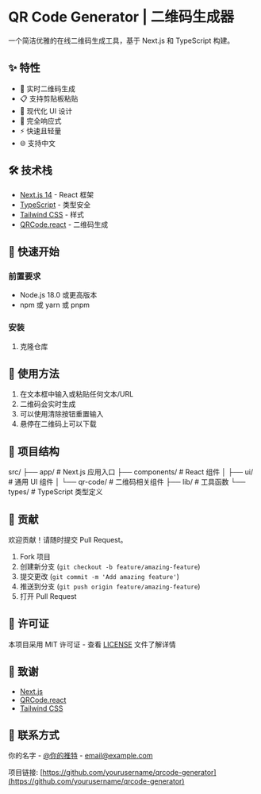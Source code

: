 # QR Code Generator | 二维码生成器

一个简洁优雅的在线二维码生成工具，基于 Next.js 和 TypeScript 构建。

## ✨ 特性

- 🚀 实时二维码生成
- 📋 支持剪贴板粘贴
- 🎨 现代化 UI 设计
- 📱 完全响应式
- ⚡ 快速且轻量
- 🌐 支持中文

## 🛠️ 技术栈

- [Next.js 14](https://nextjs.org/) - React 框架
- [TypeScript](https://www.typescriptlang.org/) - 类型安全
- [Tailwind CSS](https://tailwindcss.com/) - 样式
- [QRCode.react](https://www.npmjs.com/package/qrcode.react) - 二维码生成

## 🚀 快速开始

### 前置要求

- Node.js 18.0 或更高版本
- npm 或 yarn 或 pnpm

### 安装

1. 克隆仓库

</file>

## 📖 使用方法

1. 在文本框中输入或粘贴任何文本/URL
2. 二维码会实时生成
3. 可以使用清除按钮重置输入
4. 悬停在二维码上可以下载

## 🎯 项目结构

src/
├── app/ # Next.js 应用入口
├── components/ # React 组件
│ ├── ui/ # 通用 UI 组件
│ └── qr-code/ # 二维码相关组件
├── lib/ # 工具函数
└── types/ # TypeScript 类型定义

## 🤝 贡献

欢迎贡献！请随时提交 Pull Request。

1. Fork 项目
2. 创建新分支 (`git checkout -b feature/amazing-feature`)
3. 提交更改 (`git commit -m 'Add amazing feature'`)
4. 推送到分支 (`git push origin feature/amazing-feature`)
5. 打开 Pull Request

## 📝 许可证

本项目采用 MIT 许可证 - 查看 [LICENSE](LICENSE) 文件了解详情

## 🙏 致谢

- [Next.js](https://nextjs.org/)
- [QRCode.react](https://www.npmjs.com/package/qrcode.react)
- [Tailwind CSS](https://tailwindcss.com/)

## 📧 联系方式

你的名字 - [@你的推特](https://twitter.com/yourusername) - email@example.com

项目链接: [https://github.com/yourusername/qrcode-generator](https://github.com/yourusername/qrcode-generator)
